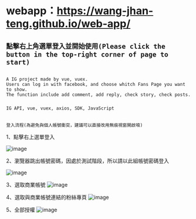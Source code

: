 # webapp：https://wang-jhan-teng.github.io/web-app/

## `點擊右上角選單登入並開始使用(Please click the button in the top-right corner of page to start)`

## 
```
A IG project made by vue, vuex.
Users can log in with facebook, and choose whitch Fans Page you want to show.
The function include add comment, add reply, check story, check posts.
```

### 
```
IG API, vue, vuex, axios, SDK, JavaScript
```

##
```登入流程(為避免與個人帳號衝突，建議可以直接改用無痕視窗開啟唷)```


1、點擊右上選單登入

![image](https://user-images.githubusercontent.com/85831251/141080060-f9137743-ecfc-4a19-9d57-2122920b73b7.png)

2、瀏覽器跳出帳號密碼，因處於測試階段，所以請以此組帳號密碼登入

![image](https://user-images.githubusercontent.com/85831251/141080269-39b6bd95-409b-406d-ab39-97258846f421.png)

3、選取商業帳號
![image](https://user-images.githubusercontent.com/85831251/141080467-df52d33d-bd2a-4bb5-84f6-db011db15faa.png)

4、選取與商業帳號連結的粉絲專頁
![image](https://user-images.githubusercontent.com/85831251/141080569-7731e4cc-1e58-4f91-bfe7-5bce35f6e776.png)

5、全部授權
![image](https://user-images.githubusercontent.com/85831251/141080657-5d56a02e-2e7d-4b7a-b715-c2c6496e9835.png)

